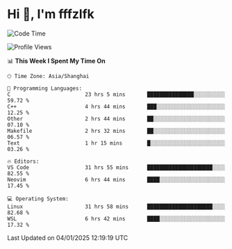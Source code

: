 # Hi 👋, I'm fffzlfk

<!--START_SECTION:waka-->
![Code Time](http://img.shields.io/badge/Code%20Time-1%2C093%20hrs%2020%20mins-blue)

![Profile Views](http://img.shields.io/badge/Profile%20Views-0-blue)

📊 **This Week I Spent My Time On** 

```text
🕑︎ Time Zone: Asia/Shanghai

💬 Programming Languages: 
C                        23 hrs 5 mins       ███████████████░░░░░░░░░░   59.72 % 
C++                      4 hrs 44 mins       ███░░░░░░░░░░░░░░░░░░░░░░   12.25 % 
Other                    2 hrs 44 mins       ██░░░░░░░░░░░░░░░░░░░░░░░   07.10 % 
Makefile                 2 hrs 32 mins       ██░░░░░░░░░░░░░░░░░░░░░░░   06.57 % 
Text                     1 hr 15 mins        █░░░░░░░░░░░░░░░░░░░░░░░░   03.26 % 

🔥 Editors: 
VS Code                  31 hrs 55 mins      █████████████████████░░░░   82.55 % 
Neovim                   6 hrs 44 mins       ████░░░░░░░░░░░░░░░░░░░░░   17.45 % 

💻 Operating System: 
Linux                    31 hrs 58 mins      █████████████████████░░░░   82.68 % 
WSL                      6 hrs 42 mins       ████░░░░░░░░░░░░░░░░░░░░░   17.32 % 
```


 Last Updated on 04/01/2025 12:19:19 UTC
<!--END_SECTION:waka-->

